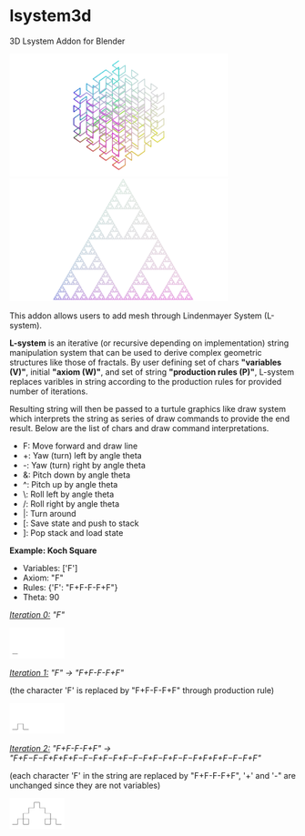 # lsystem3d
3D Lsystem Addon for Blender

<img src="/images/hilburt3d.png" alt="hilburt3d" width="384" height="216"/><img src="/images/sierpenskiArrowhead.png" alt="sierpenskiArrowhead" width="384" height="216"/>

This addon allows users to add mesh through Lindenmayer System (L-system).

**L-system** is an iterative (or recursive depending on implementation) string manipulation system that can be used to derive complex geometric structures like those of fractals.
By user defining set of chars **"variables (V)"**, initial **"axiom (W)"**, and set of string **"production rules (P)"**, L-system replaces varibles in string according to the production rules for provided number of iterations.


Resulting string will then be passed to a turtule graphics like draw system which interprets the string as series of draw commands to provide the end result.
Below are the list of chars and draw command interpretations.
* F: Move forward and draw line
* +: Yaw (turn) left by angle theta
* -: Yaw (turn) right by angle theta
* &: Pitch down by angle theta
* ^: Pitch up by angle theta
* \\: Roll left by angle theta
* /: Roll right by angle theta
* |: Turn around
* \[: Save state and push to stack
* ]: Pop stack and load state


**Example: Koch Square**
* Variables: \['F']
* Axiom: "F"
* Rules: {'F': "F+F-F-F+F"}
* Theta: 90

*<ins>Iteration 0:</ins>
"F"*

<img src="/images/level0.png" alt="level0" width="96" height="54"/>


*<ins>Iteration 1:</ins>
"F" -> "F+F-F-F+F"*

(the character 'F' is replaced by "F+F-F-F+F" through production rule)

<img src="/images/level1.png" alt="level1" width="96" height="54"/>

*<ins>Iteration 2:</ins>
"F+F-F-F+F" -> "F+F−F−F+F+F+F−F−F+F−F+F−F−F+F−F+F−F−F+F+F+F−F−F+F"*

(each character 'F' in the string are replaced by "F+F-F-F+F", '+' and '-" are unchanged since they are not variables)

<img src="/images/level2.png" alt="level2" width="96" height="54"/>



